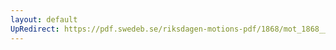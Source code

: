 ```yaml
---
layout: default
UpRedirect: https://pdf.swedeb.se/riksdagen-motions-pdf/1868/mot_1868__fk__00056.pdf
---
```

